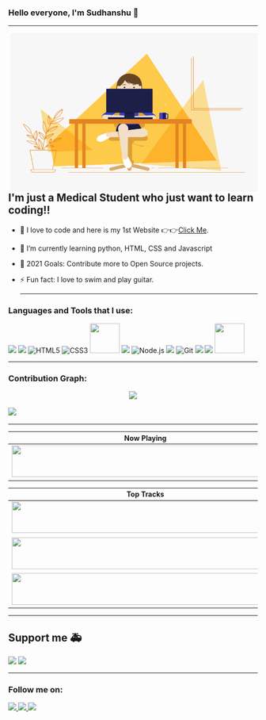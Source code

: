 ### Hello everyone, I'm Sudhanshu  👋
<HR>
<img align="right" alt="GIF" src="https://github.com/sudhanshuprasad2002/sudhanshuprasad2002/blob/main/welcome.gif?raw=true" width="500" height="320" />

## I'm just a Medical Student who just want to learn coding!!

- 🔭 I love to code and here is my 1st Website 👉👉<a href="https://sudhanshu-prasad-coding.pages.dev/" target="_blank" >Click Me</a>.
- 🌱 I’m currently learning python, HTML, CSS and Javascript
- 🥅 2021 Goals: Contribute more to Open Source projects.
- ⚡ Fun fact: I love to swim and play guitar.

  <HR>

### Languages and Tools that I use:

<a align="left" alt="Python"> <img src="https://i.ibb.co/V2MhWSD/icons8-python-60-2.png" /> 
<a align="left" alt="Visual Studio Code">  <img src="https://img.icons8.com/nolan/60/visual-studio-code-2019.png" />
<a align="left" alt="HTML5">  <img src="https://upload.wikimedia.org/wikipedia/commons/6/61/HTML5_logo_and_wordmark.svg" alt="HTML5" width="60" height="60"/>
<a align="left" alt="CSS3">  <img src="https://upload.wikimedia.org/wikipedia/commons/d/d5/CSS3_logo_and_wordmark.svg" alt="CSS3" width="60" height="60"/> 
<a align="left" alt="JavaScript">  <img src="https://i.ibb.co/bddG3Bn/icons8-javascript-logo-60-1.png" width="60" height="60"/>
<a align="left" alt="React">  <img src="https://img.icons8.com/clouds/70/000000/react.png"/>
<a align="left" alt="Node.js">  <img src="https://i.ibb.co/V2ttpDv/icons8-nodejs-60.png" alt="Node.js" width="60" height="60"/>
<a align="left" alt="MongoDB">  <img src="https://img.icons8.com/color/60/000000/mongodb.png"/>
<a align="left" alt="Git">  <img src="https://upload.wikimedia.org/wikipedia/commons/e/e0/Git-logo.svg" alt="Git" width="60" height="60"/>
<a align="left" alt="GitHub">  <img src="https://img.icons8.com/clouds/70/000000/github.png"/>
<a align="left" alt="Heroku"> <img src="https://i.ibb.co/kcjxdJ9/icons8-heroku-60.png" /> 
<a align="left" alt="Bash"> <img src="https://i.ibb.co/gVrLyv4/icons8-bash-60.png" width="60" height="60"/> 


  
<HR>
  
### Contribution Graph:

<p align="center">
  <a href="https://github.com/sudhanshuprasad2002">
    <img src="https://github-readme-streak-stats.herokuapp.com?user=sudhanshuprasad2002&theme=radical&stroke=0BDCDD" />
  </a>
</p>
<a href="https://github.com/sudhandhuprasad2002"><img src="https://activity-graph.herokuapp.com/graph?username=sudhanshuprasad2002&bg_color=1F222E&color=F8D866&line=F85D7F&point=FFFFFF&hide_border=true" /></a>
 
<HR>                                                          

| Now Playing                                                                                                                    |
| ------------------------------------------------------------------------------------------------------------------------------ |
| <a href="https://spotify-now-playing-delta-black.vercel.app/now-playing?open"><img src="https://spotify-now-playing-delta-black.vercel.app/now-playing" width="540" height="64"></a> |


<table>
  <thead>
    <tr>
      <th>Top Tracks</th>
    </tr>
  </thead>
  <tbody>
    <tr>
      <td><a href="https://spotify-now-playing-delta-black.vercel.app/top-tracks?i=1&open"><img src="https://spotify-now-playing-delta-black.vercel.app/top-tracks?i=1" width="540" height="64"></a></td>
    </tr>
    <tr></tr> 
    <tr>
      <td><a href="https://spotify-now-playing-delta-black.vercel.app/top-tracks?i=2&open"><img src="https://spotify-now-playing-delta-black.vercel.app/top-tracks?i=2" width="540" height="64"></a></td>
    </tr>
    <tr></tr>
    <tr>
      <td><a href="https://spotify-now-playing-delta-black.vercel.app/top-tracks?i=3&open"><img src="https://spotify-now-playing-delta-black.vercel.app/top-tracks?i=3" width="540" height="64"></a></td>
    </tr>
  </tbody>
</table>

<HR>
  
## Support me 🚑
<a href="https://t.me/UCbotchannel"> <img src="https://img.shields.io/badge/Join-Telegram%20Channel-red.svg?logo=Telegram"></a>
<a href="https://t.me/ubuntu_coders"> <img src="https://img.shields.io/badge/Join-Telegram%20Group-blue.svg?logo=telegram"></a>

<HR>

### Follow me on:
<a align="left" href="https://twitter.com/">  <img src="https://img.icons8.com/fluent/48/000000/twitter.png" width="50px">
<a align="left" href="https://www.instagram.com">  <img src="https://img.icons8.com/fluent/48/000000/instagram-new.png" width="50px">
<a align="left" href="https://t.me/UCbotchannel">  <img src="https://img.icons8.com/fluent/48/000000/telegram-app.png" width="50px">
  
